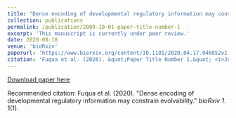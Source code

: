 ```yaml
---
title: "Dense encoding of developmental regulatory information may constrain evolvability"
collection: publications
permalink: /publication/2009-10-01-paper-title-number-1
excerpt: 'This manuscript is currently under peer review.'
date: 2020-08-18
venue: 'bioRxiv'
paperurl: 'https://www.biorxiv.org/content/10.1101/2020.04.17.046052v1.full.pdf'
citation: 'Fuqua et al. (2020). &quot;Paper Title Number 1.&quot; <i>Journal 1</i>. 1(1).'
---
```


[Download paper here](http://academicpages.github.io/files/paper1.pdf)

Recommended citation: Fuqua et al. (2020). "Dense encoding of developmental regulatory information may constrain evolvability." <i>bioRxiv 1</i>. 1(1).
